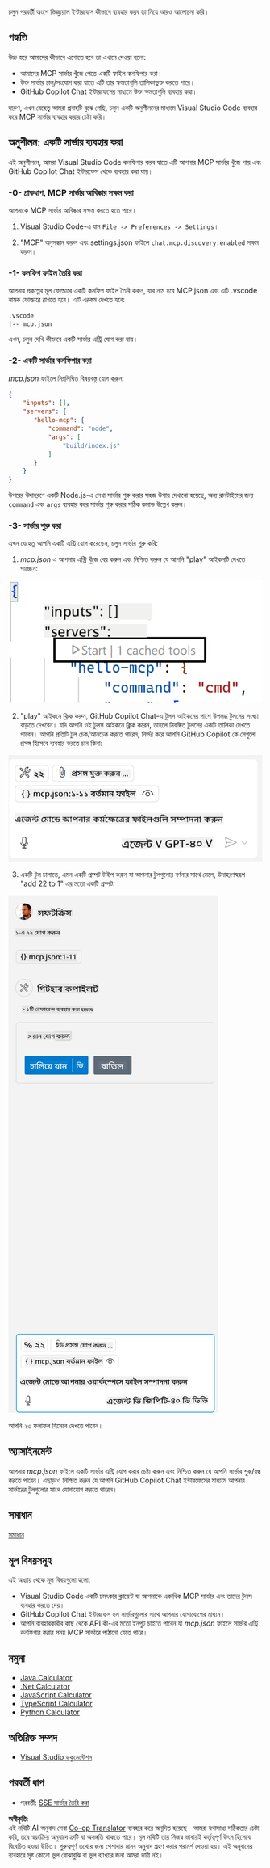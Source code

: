 <!--
CO_OP_TRANSLATOR_METADATA:
{
  "original_hash": "222e01c3002a33355806d60d558d9429",
  "translation_date": "2025-07-14T09:31:18+00:00",
  "source_file": "03-GettingStarted/04-vscode/README.md",
  "language_code": "bn"
}
-->
চলুন পরবর্তী অংশে ভিজ্যুয়াল ইন্টারফেস কীভাবে ব্যবহার করব তা নিয়ে আরও আলোচনা করি।

## পদ্ধতি

উচ্চ স্তরে আমাদের কীভাবে এগোতে হবে তা এখানে দেওয়া হলো:

- আমাদের MCP সার্ভার খুঁজে পেতে একটি ফাইল কনফিগার করা।
- উক্ত সার্ভার চালু/সংযোগ করা যাতে এটি তার ক্ষমতাগুলি তালিকাভুক্ত করতে পারে।
- GitHub Copilot Chat ইন্টারফেসের মাধ্যমে উক্ত ক্ষমতাগুলি ব্যবহার করা।

দারুণ, এখন যেহেতু আমরা প্রবাহটি বুঝে গেছি, চলুন একটি অনুশীলনের মাধ্যমে Visual Studio Code ব্যবহার করে MCP সার্ভার ব্যবহার করার চেষ্টা করি।

## অনুশীলন: একটি সার্ভার ব্যবহার করা

এই অনুশীলনে, আমরা Visual Studio Code কনফিগার করব যাতে এটি আপনার MCP সার্ভার খুঁজে পায় এবং GitHub Copilot Chat ইন্টারফেস থেকে ব্যবহার করা যায়।

### -0- প্রাকধাপ, MCP সার্ভার আবিষ্কার সক্ষম করা

আপনাকে MCP সার্ভার আবিষ্কার সক্ষম করতে হতে পারে।

1. Visual Studio Code-এ যান `File -> Preferences -> Settings`।

2. "MCP" অনুসন্ধান করুন এবং settings.json ফাইলে `chat.mcp.discovery.enabled` সক্ষম করুন।

### -1- কনফিগ ফাইল তৈরি করা

আপনার প্রকল্পের মূল ফোল্ডারে একটি কনফিগ ফাইল তৈরি করুন, যার নাম হবে MCP.json এবং এটি .vscode নামক ফোল্ডারে রাখতে হবে। এটি এরকম দেখতে হবে:

```text
.vscode
|-- mcp.json
```

এখন, চলুন দেখি কীভাবে একটি সার্ভার এন্ট্রি যোগ করা যায়।

### -2- একটি সার্ভার কনফিগার করা

*mcp.json* ফাইলে নিম্নলিখিত বিষয়বস্তু যোগ করুন:

```json
{
    "inputs": [],
    "servers": {
       "hello-mcp": {
           "command": "node",
           "args": [
               "build/index.js"
           ]
       }
    }
}
```

উপরের উদাহরণে একটি Node.js-এ লেখা সার্ভার শুরু করার সহজ উপায় দেখানো হয়েছে, অন্য রানটাইমের জন্য `command` এবং `args` ব্যবহার করে সার্ভার শুরু করার সঠিক কমান্ড উল্লেখ করুন।

### -3- সার্ভার শুরু করা

এখন যেহেতু আপনি একটি এন্ট্রি যোগ করেছেন, চলুন সার্ভার শুরু করি:

1. *mcp.json* এ আপনার এন্ট্রি খুঁজে বের করুন এবং নিশ্চিত করুন যে আপনি "play" আইকনটি দেখতে পাচ্ছেন:

  ![Visual Studio Code-এ সার্ভার শুরু করা](../../../../translated_images/vscode-start-server.8e3c986612e3555de47e5b1e37b2f3020457eeb6a206568570fd74a17e3796ad.bn.png)  

2. "play" আইকনে ক্লিক করুন, GitHub Copilot Chat-এ টুলস আইকনের পাশে উপলব্ধ টুলসের সংখ্যা বাড়তে দেখবেন। যদি আপনি ওই টুলস আইকনে ক্লিক করেন, তাহলে নিবন্ধিত টুলসের একটি তালিকা দেখতে পাবেন। আপনি প্রতিটি টুল চেক/আনচেক করতে পারেন, নির্ভর করে আপনি GitHub Copilot কে সেগুলো প্রসঙ্গ হিসেবে ব্যবহার করতে চান কিনা:

  ![Visual Studio Code-এ টুলস](../../../../translated_images/vscode-tool.0b3bbea2fb7d8c26ddf573cad15ef654e55302a323267d8ee6bd742fe7df7fed.bn.png)

3. একটি টুল চালাতে, এমন একটি প্রম্পট টাইপ করুন যা আপনার টুলগুলোর বর্ণনার সাথে মেলে, উদাহরণস্বরূপ "add 22 to 1" এর মতো একটি প্রম্পট:

  ![GitHub Copilot থেকে একটি টুল চালানো](../../../../translated_images/vscode-agent.d5a0e0b897331060518fe3f13907677ef52b879db98c64d68a38338608f3751e.bn.png)

  আপনি ২৩ ফলাফল হিসেবে দেখতে পাবেন।

## অ্যাসাইনমেন্ট

আপনার *mcp.json* ফাইলে একটি সার্ভার এন্ট্রি যোগ করার চেষ্টা করুন এবং নিশ্চিত করুন যে আপনি সার্ভার শুরু/বন্ধ করতে পারেন। এছাড়াও নিশ্চিত করুন যে আপনি GitHub Copilot Chat ইন্টারফেসের মাধ্যমে আপনার সার্ভারের টুলগুলোর সাথে যোগাযোগ করতে পারেন।

## সমাধান

[সমাধান](./solution/README.md)

## মূল বিষয়সমূহ

এই অধ্যায় থেকে মূল বিষয়গুলো হলো:

- Visual Studio Code একটি চমৎকার ক্লায়েন্ট যা আপনাকে একাধিক MCP সার্ভার এবং তাদের টুলস ব্যবহার করতে দেয়।
- GitHub Copilot Chat ইন্টারফেস হল সার্ভারগুলোর সাথে আপনার যোগাযোগের মাধ্যম।
- আপনি ব্যবহারকারীর কাছ থেকে API কী-এর মতো ইনপুট চাইতে পারেন যা *mcp.json* ফাইলে সার্ভার এন্ট্রি কনফিগার করার সময় MCP সার্ভারে পাঠানো যেতে পারে।

## নমুনা

- [Java Calculator](../samples/java/calculator/README.md)
- [.Net Calculator](../../../../03-GettingStarted/samples/csharp)
- [JavaScript Calculator](../samples/javascript/README.md)
- [TypeScript Calculator](../samples/typescript/README.md)
- [Python Calculator](../../../../03-GettingStarted/samples/python)

## অতিরিক্ত সম্পদ

- [Visual Studio ডকুমেন্টেশন](https://code.visualstudio.com/docs/copilot/chat/mcp-servers)

## পরবর্তী ধাপ

- পরবর্তী: [SSE সার্ভার তৈরি করা](../05-sse-server/README.md)

**অস্বীকৃতি**:  
এই নথিটি AI অনুবাদ সেবা [Co-op Translator](https://github.com/Azure/co-op-translator) ব্যবহার করে অনূদিত হয়েছে। আমরা যথাসাধ্য সঠিকতার চেষ্টা করি, তবে স্বয়ংক্রিয় অনুবাদে ত্রুটি বা অসঙ্গতি থাকতে পারে। মূল নথিটি তার নিজস্ব ভাষায়ই কর্তৃত্বপূর্ণ উৎস হিসেবে বিবেচিত হওয়া উচিত। গুরুত্বপূর্ণ তথ্যের জন্য পেশাদার মানব অনুবাদ গ্রহণ করার পরামর্শ দেওয়া হয়। এই অনুবাদের ব্যবহারে সৃষ্ট কোনো ভুল বোঝাবুঝি বা ভুল ব্যাখ্যার জন্য আমরা দায়ী নই।